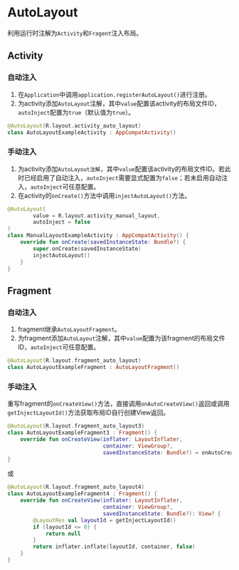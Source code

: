 # AutoLayout

利用运行时注解为`Activity`和`Fragent`注入布局。

## Activity

### 自动注入

1. 在`Application`中调用`application.registerAutoLayout()`进行注册。
2. 为activity添加`AutoLayout`注解，其中`value`配置该activity的布局文件ID，`autoInject`配置为`true`（默认值为`true`）。

```kotlin
@AutoLayout(R.layout.activity_auto_layout)
class AutoLayoutExampleActivity : AppCompatActivity()
```

### 手动注入

1. 为activity添加`AutoLayout注解`，其中`value`配置该activity的布局文件ID。若此时已经启用了自动注入，`autoInject`需要显式配置为`false`；若未启用自动注入，`autoInject`可任意配置。
2. 在activity的`onCreate()`方法中调用`injectAutoLayout()`方法。

```kotlin
@AutoLayout(
        value = R.layout.activity_manual_layout,
        autoInject = false
)
class ManualLayoutExampleActivity : AppCompatActivity() {
    override fun onCreate(savedInstanceState: Bundle?) {
        super.onCreate(savedInstanceState)
        injectAutoLayout()
    }
}
```

## Fragment

### 自动注入

1. fragment继承`AutoLayoutFragment`。
2. 为fragment添加`AutoLayout`注解，其中`value`配置为该fragment的布局文件ID，`autoInject`可任意配置。

```kotlin
@AutoLayout(R.layout.fragment_auto_layout)
class AutoLayoutExampleFragment : AutoLayoutFragment()
```

### 手动注入

重写fragment的`onCreateView()`方法，直接调用`onAutoCreateView()`返回或调用`getInjectLayoutId()`方法获取布局ID自行创建View返回。

```kotlin
@AutoLayout(R.layout.fragment_auto_layout3)
class AutoLayoutExampleFragment3 : Fragment() {
    override fun onCreateView(inflater: LayoutInflater,
                              container: ViewGroup?,
                              savedInstanceState: Bundle?) = onAutoCreateView(inflater, container)
}
```
或
```kotlin
@AutoLayout(R.layout.fragment_auto_layout4)
class AutoLayoutExampleFragment4 : Fragment() {
    override fun onCreateView(inflater: LayoutInflater,
                              container: ViewGroup?,
                              savedInstanceState: Bundle?): View? {
        @LayoutRes val layoutId = getInjectLayoutId()
        if (layoutId <= 0) {
            return null
        }
        return inflater.inflate(layoutId, container, false)
    }
}
```

